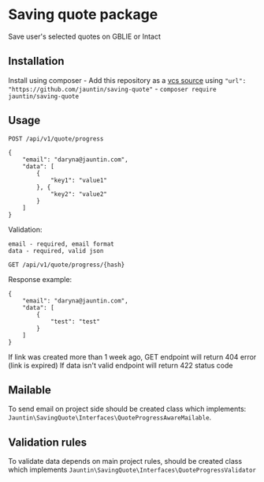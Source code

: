 # Saving quote package

Save user's selected quotes on GBLIE or Intact

## Installation

Install using composer
    - Add this repository as a [vcs source](https://getcomposer.org/doc/05-repositories.md#vcs) using `"url": "https://github.com/jauntin/saving-quote"`
    - `composer require jauntin/saving-quote`

## Usage

`POST /api/v1/quote/progress`
```
{
    "email": "daryna@jauntin.com",
    "data": [
        {
            "key1": "value1"
        }, {
            "key2": "value2"
        }
    ]
}
```

Validation:

```
email - required, email format
data - required, valid json
```

`GET /api/v1/quote/progress/{hash}`

Response example:
```
{
    "email": "daryna@jauntin.com",
    "data": [
        {
            "test": "test"
        }
    ]
}
```

If link was created more than 1 week ago, GET endpoint will return 404 error (link is expired)
If data isn't valid endpoint will return 422 status code

## Mailable

To send email on project side should be created class which implements: `Jauntin\SavingQuote\Interfaces\QuoteProgressAwareMailable`.

## Validation rules

To validate data depends on main project rules, should be created class which implements
`Jauntin\SavingQuote\Interfaces\QuoteProgressValidator`
